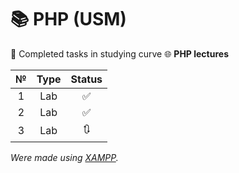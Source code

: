# 📚 PHP (USM)

📝 Completed tasks in studying curve 🌐 **PHP lectures**

| №     |   Type  | Status |
| :---: |   :---: |  :---: |
| 1     |   Lab   |   ✅   |
| 2     |   Lab   |   ✅   |
| 3     |   Lab   |   🔃   |

_Were made using [XAMPP](https://www.apachefriends.org/)._